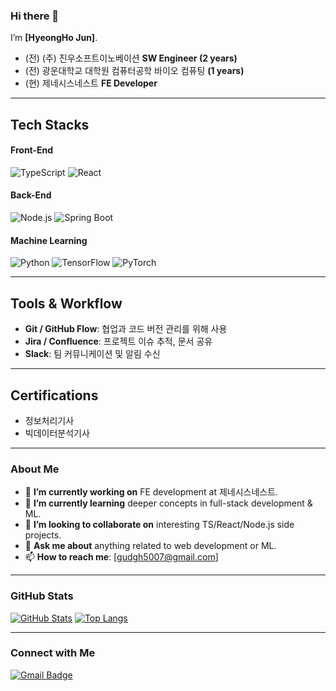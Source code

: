 ### Hi there 👋  
I’m **[HyeongHo Jun]**.

- (전) (주) 진우소프트이노베이션 **SW Engineer (2 years)**
- (전) 광운대학교 대학원 컴퓨터공학 바이오 컴퓨팅 **(1 years)**
- (현) 제네시스네스트 **FE Developer**

---

## Tech Stacks
#### Front-End
![TypeScript](https://img.shields.io/badge/-TypeScript-3178C6?logo=typescript&logoColor=white)
![React](https://img.shields.io/badge/-React-61DAFB?logo=react&logoColor=black)

#### Back-End
![Node.js](https://img.shields.io/badge/-Node.js-339933?logo=node.js&logoColor=white)
![Spring Boot](https://img.shields.io/badge/-Spring%20Boot-6DB33F?logo=spring-boot&logoColor=white)

#### Machine Learning
![Python](https://img.shields.io/badge/-Python-3776AB?logo=python&logoColor=white)
![TensorFlow](https://img.shields.io/badge/-TensorFlow-FF6F00?logo=tensorflow&logoColor=white)
![PyTorch](https://img.shields.io/badge/-PyTorch-EE4C2C?logo=pytorch&logoColor=white)

---

## Tools & Workflow
- **Git / GitHub Flow**: 협업과 코드 버전 관리를 위해 사용
- **Jira / Confluence**: 프로젝트 이슈 추적, 문서 공유
- **Slack**: 팀 커뮤니케이션 및 알림 수신

---

## Certifications
- 정보처리기사
- 빅데이터분석기사

---

### About Me
- 🔭 **I’m currently working on** FE development at 제네시스네스트.
- 🌱 **I’m currently learning** deeper concepts in full-stack development & ML.
- 👯 **I’m looking to collaborate on** interesting TS/React/Node.js side projects.
- 💬 **Ask me about** anything related to web development or ML.
- 📫 **How to reach me**: [gudgh5007@gmail.com]

---

### GitHub Stats
[![GitHub Stats](https://github-readme-stats.vercel.app/api?username=kamja44&show_icons=true&theme=tokyonight)](https://github.com/kamja44)
[![Top Langs](https://github-readme-stats.vercel.app/api/top-langs/?username=kamja44&layout=compact)](https://github.com/kamja44)

---

### Connect with Me
[![Gmail Badge](https://img.shields.io/badge/-Gmail-red?logo=Gmail&logoColor=white)](mailto:gudgh5007@gmail.com)
